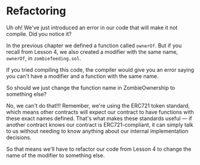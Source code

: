 # Refactoring

Uh oh! We've just introduced an error in our code that will make it not compile. Did you notice it?

In the previous chapter we defined a function called `ownerOf`. But if you recall from Lesson 4, we also created a modifier with the same name, `ownerOf`, in `zombiefeeding.sol`.

If you tried compiling this code, the compiler would give you an error saying you can't have a modifier and a function with the same name.

So should we just change the function name in ZombieOwnership to something else?

No, we can't do that!!! Remember, we're using the ERC721 token standard, which means other contracts will expect our contract to have functions with these exact names defined. That's what makes these standards useful — if another contract knows our contract is ERC721-compliant, it can simply talk to us without needing to know anything about our internal implementation decisions.

So that means we'll have to refactor our code from Lesson 4 to change the name of the modifier to something else.
